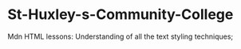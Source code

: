# St-Huxley-s-Community-College
Mdn HTML lessons: Understanding of all the text styling techniques;
